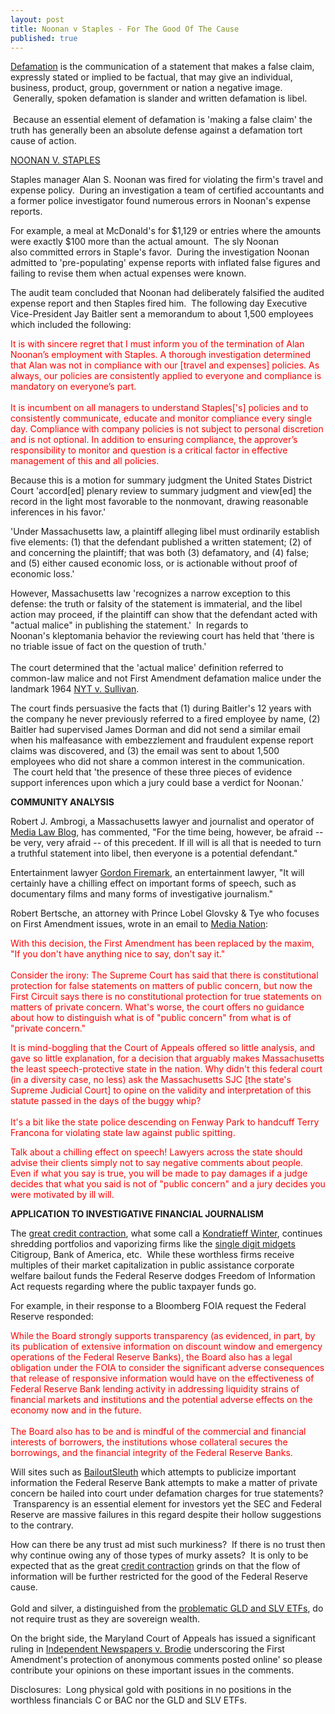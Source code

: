 ```yaml
---
layout: post
title: Noonan v Staples - For The Good Of The Cause
published: true
---
```

<p><a href="http://en.wikipedia.org/wiki/Defamation" target="_blank">Defamation</a> is the communication of a statement that makes a false claim, expressly stated or implied to be factual, that may give an individual, business, product, group, government or nation a negative image.  Generally, spoken defamation is slander and written defamation is libel. <br/><br/> Because an essential element of defamation is 'making a false claim' the truth has generally been an absolute defense against a defamation tort cause of action.</p>
<p><a href="http://www.ca1.uscourts.gov/cgi-bin/getopn.pl?OPINION=07-2159P2.01A" target="_blank">NOONAN V. STAPLES</a></p>
<p>Staples manager Alan S. Noonan was fired for violating the firm's travel and expense policy.  During an investigation a team of certified accountants and a former police investigator found numerous errors in Noonan's expense reports.</p>
<p>For example, a meal at McDonald's for $1,129 or entries where the amounts were exactly $100 more than the actual amount.  The sly Noonan also committed errors in Staple's favor.  During the investigation Noonan admitted to 'pre-populating' expense reports with inflated false figures and failing to revise them when actual expenses were known.</p>
<p>The audit team concluded that Noonan had deliberately falsified the audited expense report and then Staples fired him.  The following day Executive Vice-President Jay Baitler sent a memorandum to about 1,500 employees which included the following:</p>
<p><span style="color: #ff0000;">It is with sincere regret that I must inform you of the termination of Alan Noonan’s employment with Staples. A thorough investigation determined that Alan was not in compliance with our [travel and expenses] policies. As always, our policies are consistently applied to everyone and compliance is mandatory on everyone’s part.<br/><br/> It is incumbent on all managers to understand Staples['s] policies and to consistently communicate, educate and monitor compliance every single day. Compliance with company policies is not subject to personal discretion and is not optional. In addition to ensuring compliance, the approver’s responsibility to monitor and question is a critical factor in effective management of this and all policies.</span></p>
<p>Because this is a motion for summary judgment the United States District Court 'accord[ed] plenary review to summary judgment and view[ed] the record in the light most favorable to the nonmovant, drawing reasonable inferences in his favor.'</p>
<p>'Under Massachusetts law, a plaintiff alleging libel must ordinarily establish five elements: (1) that the defendant published a written statement; (2) of and concerning the plaintiff; that was both (3) defamatory, and (4) false; and (5) either caused economic loss, or is actionable without proof of economic loss.'</p>
<p>However, Massachusetts law 'recognizes a narrow exception to this defense: the truth or falsity of the statement is immaterial, and the libel action may proceed, if the plaintiff can show that the defendant acted with "actual malice" in publishing the statement.'  In regards to Noonan's kleptomania behavior the reviewing court has held that 'there is no triable issue of fact on the question of truth.'  <br/><br/>The court determined that the 'actual malice' definition referred to common-law malice and not First Amendment defamation malice under the landmark 1964 <a href="http://en.wikipedia.org/wiki/New_York_Times_Co._v._Sullivan" target="_blank">NYT v. Sullivan</a>.</p>
<p>The court finds persuasive the facts that (1) during Baitler's 12 years with the company he never previously referred to a fired employee by name, (2) Baitler had supervised James Dorman and did not send a similar email when his malfeasance with embezzlement and fraudulent expense report claims was discovered, and (3) the email was sent to about 1,500 employees who did not share a common interest in the communication.  The court held that 'the presence of these three pieces of evidence support inferences upon which a jury could base a verdict for Noonan.'</p>
<p><strong>COMMUNITY ANALYSIS</strong></p>
<p>Robert J. Ambrogi, a Massachusetts lawyer and journalist and operator of <a href="http://www.legaline.com/2009/02/think-you-know-libel-law-think-again.html" target="_blank">Media Law Blog</a>, has commented, "For the time being, however, be afraid -- be very, very afraid -- of this precedent. If ill will is all that is needed to turn a truthful statement into libel, then everyone is a potential defendant."</p>
<p>Entertainment lawyer <a href="http://firemark.com/2009/02/16/alarming-defamation-ruling-truth-is-not-always-a-defense/" target="_blank">Gordon Firemark</a>, an entertainment lawyer, "It will certainly have a chilling effect on important forms of speech, such as documentary films and many forms of investigative journalism."</p>
<p>Robert Bertsche, an attorney with Prince Lobel Glovsky &amp; Tye who focuses on First Amendment issues, wrote in an email to <a href="http://medianation.blogspot.com/2009/02/chilling-decision-about-libel.html" target="_blank">Media Nation</a>:</p>
<p><span style="color: #ff0000;">With this decision, the First Amendment has been replaced by the maxim, "If you don't have anything nice to say, don't say it." <br/><br/>Consider the irony: The Supreme Court has said that there is constitutional protection for false statements on matters of public concern, but now the First Circuit says there is </span><span style="color: #ff0000;">no</span><span style="color: #ff0000;"> constitutional protection for true statements on matters of private concern. What's worse, the court offers no guidance about how to distinguish what is of "public concern" from what is of "private concern."</span></p>
<p><span style="color: #ff0000;">It is mind-boggling that the Court of Appeals offered so little analysis, and gave so little explanation, for a decision that arguably makes Massachusetts the least speech-protective state in the nation. Why didn't this federal court (in a diversity case, no less) ask the Massachusetts SJC [the state's Supreme Judicial Court] to opine on the validity and interpretation of this statute passed in the days of the buggy whip? <br/><br/>It's a bit like the state police descending on Fenway Park to handcuff Terry Francona for violating state law against public spitting.</span></p>
<p><span style="color: #ff0000;">Talk about a chilling effect on speech! Lawyers across the state should advise their clients simply not to say negative comments about people. Even if what you say is true, you will be made to pay damages if a judge decides that what you said is not of "public concern" and a jury decides you were motivated by ill will.</span></p>
<p><strong>APPLICATION TO INVESTIGATIVE FINANCIAL JOURNALISM</strong></p>
<p>The <a href="http://www.creditcontraction.com" target="_blank">great credit contraction</a>, what some call a <a href="http://www.creditcontraction.com" target="_blank">Kondratieff Winter</a>, continues shredding portfolios and vaporizing firms like the <a href="http://www.runtogold.com/2009/03/sub-single-digit-midgets/" target="_blank">single digit midgets</a> Citigroup, Bank of America, etc.  While these worthless firms receive multiples of their market capitalization in public assistance corporate welfare bailout funds the Federal Reserve dodges Freedom of Information Act requests regarding where the public taxpayer funds go.</p>
<p>For example, in their response to a Bloomberg FOIA request the Federal Reserve responded:</p>
<p><span style="color: #ff0000;">While the Board strongly supports transparency (as evidenced, in part, by its publication of extensive information on discount window and emergency operations of the Federal Reserve Banks), the Board also has a legal obligation under the FOIA to consider the significant adverse consequences that release of responsive information would have on the effectiveness of Federal Reserve Bank lending activity in addressing liquidity strains of financial markets and institutions and the potential adverse effects on the economy now and in the future.<br/><br/> The Board also has to be and is mindful of the commercial and financial interests of borrowers, the institutions whose collateral secures the borrowings, and the financial integrity of the Federal Reserve Banks.</span></p>
<p>Will sites such as <a href="http://bailoutsleuth.com/" target="_blank">BailoutSleuth</a> which attempts to publicize important information the Federal Reserve Bank attempts to make a matter of private concern be hailed into court under defamation charges for true statements?  Transparency is an essential element for investors yet the SEC and Federal Reserve are massive failures in this regard despite their hollow suggestions to the contrary.</p>
<p>How can there be any trust ad mist such murkiness?  If there is no trust then why continue owing any of those types of murky assets?  It is only to be expected that as the great <a href="http://www.creditcontraction.com" target="_blank">credit contraction</a> grinds on that the flow of information will be further restricted for the good of the Federal Reserve cause.  <br/><br/>Gold and silver, a distinguished from the <a href="http://www.runtogold.com/2008/12/a-problem-with-gld-and-slv-etfs/" target="_blank">problematic GLD and SLV ETFs</a>, do not require trust as they are sovereign wealth.</p>
<p>On the bright side, the Maryland Court of Appeals has issued a significant ruling in <a href="http://mdcourts.gov/opinions/coa/2009/63a08.pdf" target="_blank">Independent Newspapers v. Brodie</a> underscoring the First Amendment's protection of anonymous comments posted online' so please contribute your opinions on these important issues in the comments.</p>
<p>Disclosures:  Long physical gold with positions in no positions in the worthless financials C or BAC nor the GLD and SLV ETFs.</p>
